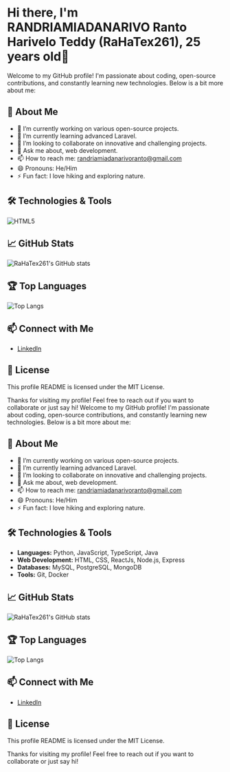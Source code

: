 # Hi there, I'm RANDRIAMIADANARIVO Ranto Harivelo Teddy (RaHaTex261), 25 years old👋

Welcome to my GitHub profile! I'm passionate about coding, open-source contributions, and constantly learning new technologies. Below is a bit more about me:

## 🚀 About Me

- 🔭 I’m currently working on various open-source projects.
- 🌱 I’m currently learning advanced Laravel.
- 👯 I’m looking to collaborate on innovative and challenging projects.
- 💬 Ask me about, web development.
- 📫 How to reach me: randriamiadanarivoranto@gmail.com
- 😄 Pronouns: He/Him
- ⚡ Fun fact: I love hiking and exploring nature.

## 🛠️ Technologies & Tools

![HTML5](https://img.shields.io/badge/-HTML5-E34F26?style=flat&logo=html5&logoColor=white)

## 📈 GitHub Stats

![RaHaTex261's GitHub stats](https://github-readme-stats.vercel.app/api?username=RaHaTex261&show_icons=true&theme=radical)

## 🏆 Top Languages

![Top Langs](https://github-readme-stats.vercel.app/api/top-langs/?username=RaHaTex261&layout=compact&theme=radical)

## 📫 Connect with Me

- [LinkedIn](https://www.linkedin.com/in/ranto-harivelo-teddy-randriamiadanarivo-07ab33285/)

## 📜 License

This profile README is licensed under the MIT License.

Thanks for visiting my profile! Feel free to reach out if you want to collaborate or just say hi!
Welcome to my GitHub profile! I'm passionate about coding, open-source contributions, and constantly learning new technologies. Below is a bit more about me:

## 🚀 About Me

- 🔭 I’m currently working on various open-source projects.
- 🌱 I’m currently learning advanced Laravel.
- 👯 I’m looking to collaborate on innovative and challenging projects.
- 💬 Ask me about, web development.
- 📫 How to reach me: randriamiadanarivoranto@gmail.com
- 😄 Pronouns: He/Him
- ⚡ Fun fact: I love hiking and exploring nature.

## 🛠️ Technologies & Tools

- **Languages:** Python, JavaScript, TypeScript, Java
- **Web Development:** HTML, CSS, ReactJs, Node.js, Express
- **Databases:** MySQL, PostgreSQL, MongoDB
- **Tools:** Git, Docker

## 📈 GitHub Stats

![RaHaTex261's GitHub stats](https://github-readme-stats.vercel.app/api?username=RaHaTex261&show_icons=true&theme=radical)

## 🏆 Top Languages

![Top Langs](https://github-readme-stats.vercel.app/api/top-langs/?username=RaHaTex261&layout=compact&theme=radical)

## 📫 Connect with Me

- [LinkedIn](https://www.linkedin.com/in/ranto-harivelo-teddy-randriamiadanarivo-07ab33285/)

## 📜 License

This profile README is licensed under the MIT License.

Thanks for visiting my profile! Feel free to reach out if you want to collaborate or just say hi!
